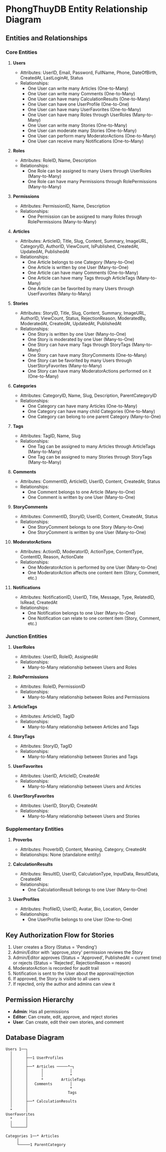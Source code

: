 # PhongThuyDB Entity Relationship Diagram

## Entities and Relationships

### Core Entities

1. **Users**
   - Attributes: UserID, Email, Password, FullName, Phone, DateOfBirth, CreatedAt, LastLoginAt, Status
   - Relationships:
     - One User can write many Articles (One-to-Many)
     - One User can write many Comments (One-to-Many)
     - One User can have many CalculationResults (One-to-Many)
     - One User can have one UserProfile (One-to-One)
     - One User can have many UserFavorites (One-to-Many)
     - One User can have many Roles through UserRoles (Many-to-Many)
     - One User can write many Stories (One-to-Many)
     - One User can moderate many Stories (One-to-Many)
     - One User can perform many ModeratorActions (One-to-Many)
     - One User can receive many Notifications (One-to-Many)

2. **Roles**
   - Attributes: RoleID, Name, Description
   - Relationships:
     - One Role can be assigned to many Users through UserRoles (Many-to-Many)
     - One Role can have many Permissions through RolePermissions (Many-to-Many)

3. **Permissions**
   - Attributes: PermissionID, Name, Description
   - Relationships:
     - One Permission can be assigned to many Roles through RolePermissions (Many-to-Many)

4. **Articles**
   - Attributes: ArticleID, Title, Slug, Content, Summary, ImageURL, CategoryID, AuthorID, ViewCount, IsPublished, CreatedAt, UpdatedAt, PublishedAt
   - Relationships:
     - One Article belongs to one Category (Many-to-One)
     - One Article is written by one User (Many-to-One)
     - One Article can have many Comments (One-to-Many)
     - One Article can have many Tags through ArticleTags (Many-to-Many)
     - One Article can be favorited by many Users through UserFavorites (Many-to-Many)

5. **Stories**
   - Attributes: StoryID, Title, Slug, Content, Summary, ImageURL, AuthorID, ViewCount, Status, RejectionReason, ModeratedBy, ModeratedAt, CreatedAt, UpdatedAt, PublishedAt
   - Relationships:
     - One Story is written by one User (Many-to-One)
     - One Story is moderated by one User (Many-to-One)
     - One Story can have many Tags through StoryTags (Many-to-Many)
     - One Story can have many StoryComments (One-to-Many)
     - One Story can be favorited by many Users through UserStoryFavorites (Many-to-Many)
     - One Story can have many ModeratorActions performed on it (One-to-Many)

6. **Categories**
   - Attributes: CategoryID, Name, Slug, Description, ParentCategoryID
   - Relationships:
     - One Category can have many Articles (One-to-Many)
     - One Category can have many child Categories (One-to-Many)
     - One Category can belong to one parent Category (Many-to-One)

7. **Tags**
   - Attributes: TagID, Name, Slug
   - Relationships:
     - One Tag can be assigned to many Articles through ArticleTags (Many-to-Many)
     - One Tag can be assigned to many Stories through StoryTags (Many-to-Many)

8. **Comments**
   - Attributes: CommentID, ArticleID, UserID, Content, CreatedAt, Status
   - Relationships:
     - One Comment belongs to one Article (Many-to-One)
     - One Comment is written by one User (Many-to-One)

9. **StoryComments**
   - Attributes: CommentID, StoryID, UserID, Content, CreatedAt, Status
   - Relationships:
     - One StoryComment belongs to one Story (Many-to-One)
     - One StoryComment is written by one User (Many-to-One)

10. **ModeratorActions**
    - Attributes: ActionID, ModeratorID, ActionType, ContentType, ContentID, Reason, ActionDate
    - Relationships:
      - One ModeratorAction is performed by one User (Many-to-One)
      - One ModeratorAction affects one content item (Story, Comment, etc.)

11. **Notifications**
    - Attributes: NotificationID, UserID, Title, Message, Type, RelatedID, IsRead, CreatedAt
    - Relationships:
      - One Notification belongs to one User (Many-to-One)
      - One Notification can relate to one content item (Story, Comment, etc.)

### Junction Entities

1. **UserRoles**
   - Attributes: UserID, RoleID, AssignedAt
   - Relationships:
     - Many-to-Many relationship between Users and Roles

2. **RolePermissions**
   - Attributes: RoleID, PermissionID
   - Relationships:
     - Many-to-Many relationship between Roles and Permissions

3. **ArticleTags**
   - Attributes: ArticleID, TagID
   - Relationships:
     - Many-to-Many relationship between Articles and Tags

4. **StoryTags**
   - Attributes: StoryID, TagID
   - Relationships:
     - Many-to-Many relationship between Stories and Tags

5. **UserFavorites**
   - Attributes: UserID, ArticleID, CreatedAt
   - Relationships:
     - Many-to-Many relationship between Users and Articles

6. **UserStoryFavorites**
   - Attributes: UserID, StoryID, CreatedAt
   - Relationships:
     - Many-to-Many relationship between Users and Stories

### Supplementary Entities

1. **Proverbs**
   - Attributes: ProverbID, Content, Meaning, Category, CreatedAt
   - Relationships: None (standalone entity)

2. **CalculationResults**
   - Attributes: ResultID, UserID, CalculationType, InputData, ResultData, CreatedAt
   - Relationships:
     - One CalculationResult belongs to one User (Many-to-One)

3. **UserProfiles**
   - Attributes: ProfileID, UserID, Avatar, Bio, Location, Gender
   - Relationships:
     - One UserProfile belongs to one User (One-to-One)

## Key Authorization Flow for Stories

1. User creates a Story (Status = 'Pending')
2. Admin/Editor with 'approve_story' permission reviews the Story
3. Admin/Editor approves (Status = 'Approved', PublishedAt = current time) or rejects (Status = 'Rejected', RejectionReason = reason)
4. ModeratorAction is recorded for audit trail
5. Notification is sent to the User about the approval/rejection
6. If approved, the Story is visible to all users
7. If rejected, only the author and admins can view it

## Permission Hierarchy

- **Admin**: Has all permissions
- **Editor**: Can create, edit, approve, and reject stories
- **User**: Can create, edit their own stories, and comment

## Database Diagram

```
Users 1──┐
  │      │
  │      ├──1 UserProfiles
  │      │
  │      ├──* Articles ─────*─┐
  │      │      │            │
  │      │      │            * 
  │      │      *        ArticleTags
  │      │   Comments        │
  │      │                   *
  │      │                  Tags
  │      │
  │      ├──* CalculationResults
  │      │
  *      │
UserFavorites
  *      │
  │      │
  └──────┘

Categories 1──* Articles
     │
     └─────1 ParentCategory
``` 
